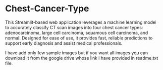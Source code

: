 # Chest-Cancer-Type
This Streamlit-based web application leverages a machine learning model to accurately classify CT scan images into four chest cancer types: adenocarcinoma, large cell carcinoma, squamous cell carcinoma, and normal. Designed for ease of use, it provides fast, reliable predictions to support early diagnosis and assist medical professionals.

I have add only few sample images but if you want all images you can download it from the google drive whose link i have provided in readme.txt file.
